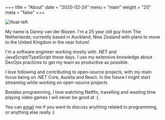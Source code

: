 +++
title = "About"
date = "2020-02-24"
menu = "main"
weight = "20"
meta = "false"
+++

![float-left](/images/danny-photo.png#float-left)

My name is Danny van der Biezen. I'm a 25 year old guy from The Netherlands; currently based in Auckland, New Zealand with plans to move to the United Kingdom in the near future!

I'm a software engineer working mostly with .NET and JavaScript/TypeScript these days. I use my extensive knowledge about DevOps practices to get my team as productive as possible.

I love following and contributing to open-source projects, with my main focus being on .NET Core, Aurelia and React. In the future I might start streaming while working on open-source projects

Besides programming, I love watching Netflix, travelling and wasting time playing video games I will never be good at :(.

You can [email](mailto:danny_bies@live.nl) me if you want to discuss anything related to programming, or anything else really :)
